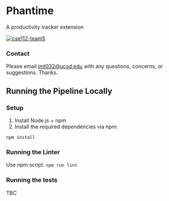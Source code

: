 # Phantime

A productivity tracker extension

[![cse112-team5](https://circleci.com/gh/cse112-team5/team5-project.svg?style=shield&circle-token=9ab1869a799656127e94839e3b76b45837084720)](https://app.circleci.com/pipelines/github/cse112-team5/team5-project)

### Contact
Please email jmt032@ucsd.edu with any questions, concerns, or suggestions. Thanks.

## Running the Pipeline Locally 

### Setup 

1. Install Node.js + npm 
2. Install the required dependencies via npm: 

```
npm install
```

### Running the Linter
Use npm script: `npm run lint` 


### Running the tests
TBC 
